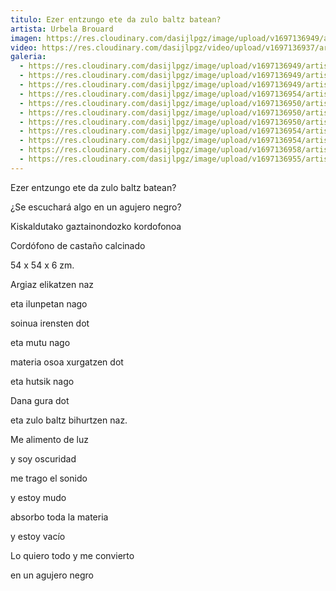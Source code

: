 ```yaml
---
titulo: Ezer entzungo ete da zulo baltz batean?
artista: Urbela Brouard
imagen: https://res.cloudinary.com/dasijlpgz/image/upload/v1697136949/artistas/Urbela/Ezer%20entzungo%20ete%20da%20zulo%20baltz%20batean/P1070219.jpg
video: https://res.cloudinary.com/dasijlpgz/video/upload/v1697136937/artistas/Urbela/Ezer%20entzungo%20ete%20da%20zulo%20baltz%20batean/Sin_t%C3%ADtulo.mp4
galeria:
  - https://res.cloudinary.com/dasijlpgz/image/upload/v1697136949/artistas/Urbela/Ezer%20entzungo%20ete%20da%20zulo%20baltz%20batean/P1070219.jpg
  - https://res.cloudinary.com/dasijlpgz/image/upload/v1697136949/artistas/Urbela/Ezer%20entzungo%20ete%20da%20zulo%20baltz%20batean/P1070222.jpg
  - https://res.cloudinary.com/dasijlpgz/image/upload/v1697136949/artistas/Urbela/Ezer%20entzungo%20ete%20da%20zulo%20baltz%20batean/P1070221.jpg
  - https://res.cloudinary.com/dasijlpgz/image/upload/v1697136954/artistas/Urbela/Ezer%20entzungo%20ete%20da%20zulo%20baltz%20batean/P1070235.jpg
  - https://res.cloudinary.com/dasijlpgz/image/upload/v1697136950/artistas/Urbela/Ezer%20entzungo%20ete%20da%20zulo%20baltz%20batean/P1070228.jpg
  - https://res.cloudinary.com/dasijlpgz/image/upload/v1697136950/artistas/Urbela/Ezer%20entzungo%20ete%20da%20zulo%20baltz%20batean/P1070227.jpg
  - https://res.cloudinary.com/dasijlpgz/image/upload/v1697136950/artistas/Urbela/Ezer%20entzungo%20ete%20da%20zulo%20baltz%20batean/P1070230.jpg
  - https://res.cloudinary.com/dasijlpgz/image/upload/v1697136954/artistas/Urbela/Ezer%20entzungo%20ete%20da%20zulo%20baltz%20batean/P1070237.jpg
  - https://res.cloudinary.com/dasijlpgz/image/upload/v1697136954/artistas/Urbela/Ezer%20entzungo%20ete%20da%20zulo%20baltz%20batean/P1070233.jpg
  - https://res.cloudinary.com/dasijlpgz/image/upload/v1697136958/artistas/Urbela/Ezer%20entzungo%20ete%20da%20zulo%20baltz%20batean/P1070241.jpg
  - https://res.cloudinary.com/dasijlpgz/image/upload/v1697136955/artistas/Urbela/Ezer%20entzungo%20ete%20da%20zulo%20baltz%20batean/P1070239.jpg
---
```

Ezer entzungo ete da zulo baltz batean?

¿Se escuchará algo en un agujero negro?

Kiskaldutako gaztainondozko kordofonoa

Cordófono de castaño calcinado

54 x 54 x 6 zm.



Argiaz elikatzen naz

eta ilunpetan nago

soinua irensten dot

eta mutu nago

materia osoa xurgatzen dot

eta hutsik nago

Dana gura dot

eta zulo baltz bihurtzen naz.



Me alimento de luz

y soy oscuridad

me trago el sonido

y estoy mudo

absorbo toda la materia

y estoy vacío

Lo quiero todo y me convierto

en un agujero negro